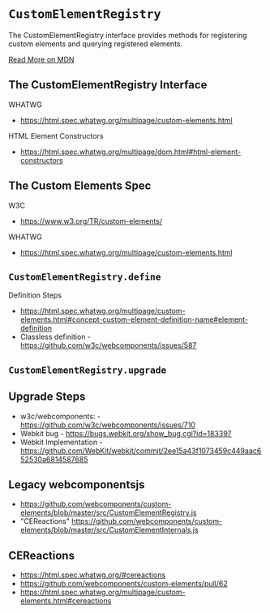# `CustomElementRegistry`

The CustomElementRegistry interface provides methods for registering custom elements and querying registered elements.

[Read More on MDN](https://developer.mozilla.org/en-US/docs/Web/API/CustomElementRegistry)


## The CustomElementRegistry Interface

WHATWG
  - https://html.spec.whatwg.org/multipage/custom-elements.html

HTML Element Constructors
  - https://html.spec.whatwg.org/multipage/dom.html#html-element-constructors


## The Custom Elements Spec

W3C
  - https://www.w3.org/TR/custom-elements/

WHATWG
  - https://html.spec.whatwg.org/multipage/custom-elements.html


## `CustomElementRegistry.define`

Definition Steps
  - https://html.spec.whatwg.org/multipage/custom-elements.html#concept-custom-element-definition-name#element-definition
  - Classless definition - https://github.com/w3c/webcomponents/issues/587


## `CustomElementRegistry.upgrade`

Upgrade Steps
  - 
  - w3c/webcomponents: - https://github.com/w3c/webcomponents/issues/710
  - Webkit bug - https://bugs.webkit.org/show_bug.cgi?id=183397
  - Webkit Implementation - https://github.com/WebKit/webkit/commit/2ee15a43f1073459c449aac652530a6814587685


## Legacy webcomponentsjs

   - https://github.com/webcomponents/custom-elements/blob/master/src/CustomElementRegistry.js
   - "CEReactions" https://github.com/webcomponents/custom-elements/blob/master/src/CustomElementInternals.js


## CEReactions
   - https://html.spec.whatwg.org/#cereactions
   - https://github.com/webcomponents/custom-elements/pull/62
   - https://html.spec.whatwg.org/multipage/custom-elements.html#cereactions
